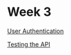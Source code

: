 # Week 3

[User Authentication](Week%203%201038eb5d2355412cbbc3ed7fa2c9fd78/User%20Authentication%2022f2a142b2a6470980b10c2a773355e2.md)

[Testing the API](Week%203%201038eb5d2355412cbbc3ed7fa2c9fd78/Testing%20the%20API%20c3855d0950414fa98f7ff978096184fb.md)